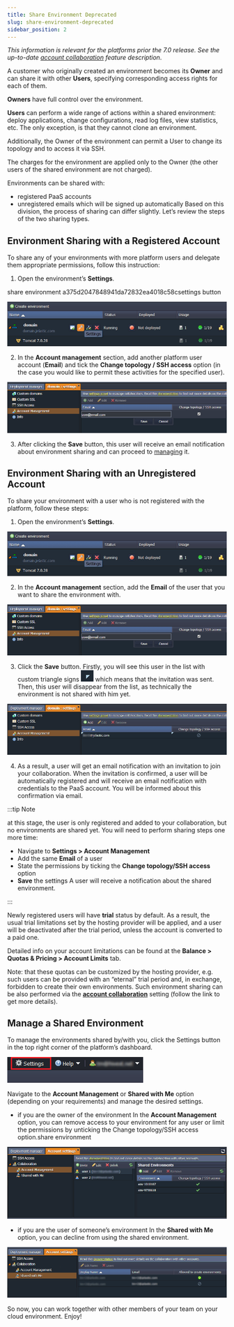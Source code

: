 ```yaml
---
title: Share Environment Deprecated
slug: share-environment-deprecated
sidebar_position: 2
---
```


_This information is relevant for the platforms prior the 7.0 release. See the up-to-date [account collaboration](/account-and-pricing/accounts-collaboration/collaboration-overview) feature description_.

A customer who originally created an environment becomes its **Owner** and can share it with other **Users**, specifying corresponding access rights for each of them.

**Owners** have full control over the environment.

**Users** can perform a wide range of actions within a shared environment: deploy applications, change configurations, read log files, view statistics, etc. The only exception, is that they cannot clone an environment.

Additionally, the Owner of the environment can permit a User to change its topology and to access it via SSH.

The charges for the environment are applied only to the Owner (the other users of the shared environment are not charged).

Environments can be shared with:

- registered PaaS accounts
- unregistered emails which will be signed up automatically
  Based on this division, the process of sharing can differ slightly. Let’s review the steps of the two sharing types.

## Environment Sharing with a Registered Account

To share any of your environments with more platform users and delegate them appropriate permissions, follow this instruction:

1. Open the environment’s **Settings**.

share environment a375d2047848941da72832ea4018c58csettings button

<div style={{
    display:'flex',
    justifyContent: 'center',
    margin: '0 0 1rem 0'
}}>

![Locale Dropdown](./img/ShareEnvironment/a375d2047848941da72832ea4018c58csettings-button.png)

</div>

2. In the **Account management** section, add another platform user account (**Email**) and tick the **Change topology / SSH access** option (in the case you would like to permit these activities for the specified user).

<div style={{
    display:'flex',
    justifyContent: 'center',
    margin: '0 0 1rem 0'
}}>

![Locale Dropdown](./img/ShareEnvironment/a375d2047848941da72832ea4018c58cuser-email.png)

</div>

3. After clicking the **Save** button, this user will receive an email notification about environment sharing and can proceed to [managing](/environment-management/share-environment-deprecated#manage-a-shared-environment) it.

## Environment Sharing with an Unregistered Account

To share your environment with a user who is not registered with the platform, follow these steps:

1. Open the environment’s **Settings**.

<div style={{
    display:'flex',
    justifyContent: 'center',
    margin: '0 0 1rem 0'
}}>

![Locale Dropdown](./img/ShareEnvironment/a375d2047848941da72832ea4018c58csettings-button.png)

</div>

2. In the **Account management** section, add the **Email** of the user that you want to share the environment with.

<div style={{
    display:'flex',
    justifyContent: 'center',
    margin: '0 0 1rem 0'
}}>

![Locale Dropdown](./img/ShareEnvironment/a375d2047848941da72832ea4018c58cuser-email.png)

</div>

3. Click the **Save** button. Firstly, you will see this user in the list with custom triangle signs ![Locale Dropdown](./img/ShareEnvironment/a375d2047848941da72832ea4018c58ctriangle-sign.png) which means that the invitation was sent. Then, this user will disappear from the list, as technically the environment is not shared with him yet.

<div style={{
    display:'flex',
    justifyContent: 'center',
    margin: '0 0 1rem 0'
}}>

![Locale Dropdown](./img/ShareEnvironment/a375d2047848941da72832ea4018c58cunregistered-share.png)

</div>

4. As a result, a user will get an email notification with an invitation to join your collaboration. When the invitation is confirmed, a user will be automatically registered and will receive an email notification with credentials to the PaaS account. You will be informed about this confirmation via email.

:::tip Note

at this stage, the user is only registered and added to your collaboration, but no environments are shared yet. You will need to perform sharing steps one more time:

- Navigate to **Settings > Account Management**
- Add the same **Email** of a user
- State the permissions by ticking the **Change topology/SSH access** option
- **Save** the settings
  A user will receive a notification about the shared environment.

:::

Newly registered users will have **trial** status by default. As a result, the usual trial limitations set by the hosting provider will be applied, and a user will be deactivated after the trial period, unless the account is converted to a paid one.

Detailed info on your account limitations can be found at the **Balance > Quotas & Pricing > Account Limits** tab.

Note: that these quotas can be customized by the hosting provider, e.g. such users can be provided with an “eternal” trial period and, in exchange, forbidden to create their own environments. Such environment sharing can be also performed via the **[account collaboration](/account-and-pricing/accounts-collaboration/collaboration-overview)** setting (follow the link to get more details).

## Manage a Shared Environment

To manage the environments shared by/with you, click the Settings button in the top right corner of the platform’s dashboard.

<div style={{
    display:'flex',
    justifyContent: 'center',
    margin: '0 0 1rem 0'
}}>

![Locale Dropdown](./img/ShareEnvironment/5fe565698fc97a20f4c60d3918356107settings-button.png)

</div>

Navigate to the **Account Management** or **Shared with Me** option (depending on your requirements) and manage the desired settings.

- if you are the owner of the environment
  In the **Account Management** option, you can remove access to your environment for any user or limit the permissions by unticking the Change topology/SSH access option.share environment

<div style={{
    display:'flex',
    justifyContent: 'center',
    margin: '0 0 1rem 0'
}}>

![Locale Dropdown](./img/ShareEnvironment/a375d2047848941da72832ea4018c58cuser-management-section.png)

</div>

- if you are the user of someone’s environment
  In the **Shared with Me** option, you can decline from using the shared environment.

<div style={{
    display:'flex',
    justifyContent: 'center',
    margin: '0 0 1rem 0'
}}>

![Locale Dropdown](./img/ShareEnvironment/a375d2047848941da72832ea4018c58cshared-with-me.png)

</div>

So now, you can work together with other members of your team on your cloud environment. Enjoy!
